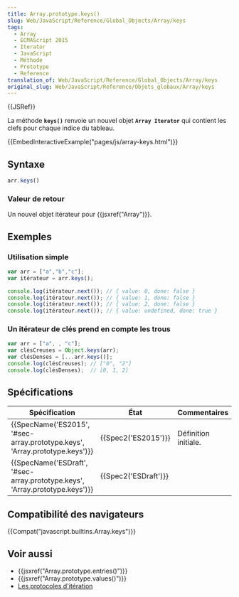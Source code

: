 ```yaml
---
title: Array.prototype.keys()
slug: Web/JavaScript/Reference/Global_Objects/Array/keys
tags:
  - Array
  - ECMAScript 2015
  - Iterator
  - JavaScript
  - Méthode
  - Prototype
  - Reference
translation_of: Web/JavaScript/Reference/Global_Objects/Array/keys
original_slug: Web/JavaScript/Reference/Objets_globaux/Array/keys
---
```

{{JSRef}}

La méthode **`keys()`** renvoie un nouvel objet **`Array Iterator`** qui contient les clefs pour chaque indice du tableau.

{{EmbedInteractiveExample("pages/js/array-keys.html")}}

## Syntaxe

```js
arr.keys()
```

### Valeur de retour

Un nouvel objet itérateur pour {{jsxref("Array")}}.

## Exemples

### Utilisation simple

```js
var arr = ["a","b","c"];
var itérateur = arr.keys();

console.log(itérateur.next()); // { value: 0, done: false }
console.log(itérateur.next()); // { value: 1, done: false }
console.log(itérateur.next()); // { value: 2, done: false }
console.log(itérateur.next()); // { value: undefined, done: true }
```

### Un itérateur de clés prend en compte les trous

```js
var arr = ["a", , "c"];
var clésCreuses = Object.keys(arr);
var clésDenses = [...arr.keys()];
console.log(clésCreuses); // ["0", "2"]
console.log(clésDenses);  // [0, 1, 2]
```

## Spécifications

| Spécification                                                                                        | État                         | Commentaires         |
| ---------------------------------------------------------------------------------------------------- | ---------------------------- | -------------------- |
| {{SpecName('ES2015', '#sec-array.prototype.keys', 'Array.prototype.keys')}} | {{Spec2('ES2015')}}     | Définition initiale. |
| {{SpecName('ESDraft', '#sec-array.prototype.keys', 'Array.prototype.keys')}} | {{Spec2('ESDraft')}} |                      |

## Compatibilité des navigateurs

{{Compat("javascript.builtins.Array.keys")}}

## Voir aussi

- {{jsxref("Array.prototype.entries()")}}
- {{jsxref("Array.prototype.values()")}}
- [Les protocoles d'itération](/fr/docs/Web/JavaScript/Reference/Les_protocoles_iteration)

